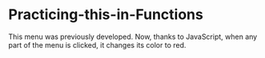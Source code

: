 # Practicing-this-in-Functions
This menu was previously developed. Now, thanks to JavaScript, when any part of the menu is clicked, it changes its color to red.
